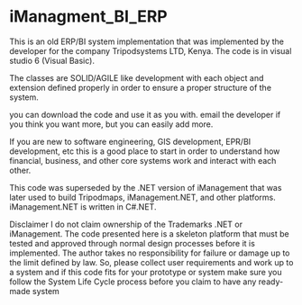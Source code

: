 # iManagment_BI_ERP
This is an old ERP/BI system implementation that was implemented by the developer for the company Tripodsystems LTD, Kenya. The code is in visual studio 6 (Visual Basic).

The classes are SOLID/AGILE like development with each object and extension defined properly in order to ensure a proper structure of the system.

you can download the code and use it as you with. email the developer if you think you want more, but you can easily add more.

If you are new to software engineering, GIS development, EPR/BI development, etc this is a good place to start in order to understand how financial, business, and other core systems work and interact with each other.

This code was superseded by the .NET version of iManagement that was later used to build Tripodmaps, iManagement.NET, and other platforms. iManagement.NET is written in C#.NET.

Disclaimer
I do not claim ownership of the Trademarks .NET or iManagement. The code presented here is a skeleton platform that must be tested and approved through normal design processes before it is implemented. The author takes no responsibility for failure or damage up to the limit defined by law. So, please collect user requirements and work up to a system and if this code fits for your prototype or system make sure you follow the System Life Cycle process before you claim to have any ready-made system


